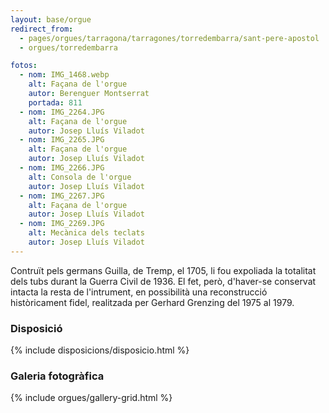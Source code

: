 ```yaml
---
layout: base/orgue
redirect_from:
  - pages/orgues/tarragona/tarragones/torredembarra/sant-pere-apostol
  - orgues/torredembarra

fotos:
  - nom: IMG_1468.webp
    alt: Façana de l'orgue
    autor: Berenguer Montserrat
    portada: 811
  - nom: IMG_2264.JPG
    alt: Façana de l'orgue
    autor: Josep Lluís Viladot
  - nom: IMG_2265.JPG
    alt: Façana de l'orgue
    autor: Josep Lluís Viladot
  - nom: IMG_2266.JPG
    alt: Consola de l'orgue
    autor: Josep Lluís Viladot
  - nom: IMG_2267.JPG
    alt: Façana de l'orgue
    autor: Josep Lluís Viladot
  - nom: IMG_2269.JPG
    alt: Mecànica dels teclats
    autor: Josep Lluís Viladot
---
```


Contruït pels germans Guilla, de Tremp, el 1705, li fou expoliada la totalitat dels tubs durant la Guerra Civil de 1936. 
El fet, però, d'haver-se conservat intacta la resta de l'intrument, en possibilità una reconstrucció històricament 
fidel, realitzada per Gerhard Grenzing del 1975 al 1979.


### Disposició

{% include disposicions/disposicio.html %}

### Galeria fotogràfica

{% include orgues/gallery-grid.html %}
